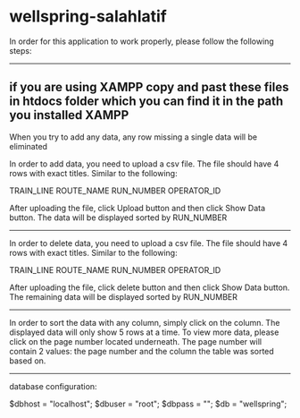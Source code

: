 # wellspring-salahlatif

In order for this application to work properly, please follow the following steps:

-------
if you are using XAMPP copy and past these files in htdocs folder which you can find it in the path you installed XAMPP
-------

When you try to add any data, any row missing a single data will be eliminated 

In order to add data, you need to upload a csv file. The file should have 4 rows with exact titles. Similar to the following:
 
TRAIN_LINE	 ROUTE_NAME	 RUN_NUMBER	 OPERATOR_ID

After uploading the file, click Upload button and then click Show Data button. The data will be displayed sorted by RUN_NUMBER

------------------------------------------------

In order to delete data, you need to upload a csv file. The file should have 4 rows with exact titles. Similar to the following:
 
TRAIN_LINE	 ROUTE_NAME	 RUN_NUMBER	 OPERATOR_ID

After uploading the file, click delete button and then click Show Data button. The remaining data will be displayed sorted by RUN_NUMBER

--------------------------------------------------

In order to sort the data with any column, simply click on the column. 
The displayed data will only show 5 rows at a time. To view more data, please click on the page number located underneath. 
The page number will contain 2 values: the page number and the column the table was sorted based on. 

-----------------------


database configuration:

$dbhost = "localhost";
$dbuser = "root";
$dbpass = "";
$db = "wellspring";


